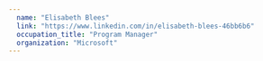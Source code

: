 ```yaml
---
  name: "Elisabeth Blees"
  link: "https://www.linkedin.com/in/elisabeth-blees-46bb6b6"
  occupation_title: "Program Manager"
  organization: "Microsoft"
---
```

